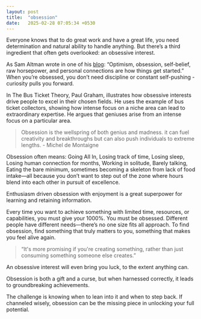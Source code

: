 ```yaml
---
layout: post
title:  "obsession"
date:   2025-02-28 07:05:34 +0530
---
```


Everyone knows that to do great work and have a great life, you need determination and natural ability to handle anything. But there’s a third ingredient that often gets overlooked: an obsessive interest.

As Sam Altman wrote in one of his [blog](https://blog.samaltman.com/what-i-wish-someone-had-told-me): “Optimism, obsession, self-belief, raw horsepower, and personal connections are how things get started.” When you’re obsessed, you don’t need discipline or constant self-pushing - curiosity pulls you forward.

In The Bus Ticket Theory, Paul Graham, illustrates how obsessive interests drive people to excel in their chosen fields. He uses the example of bus ticket collectors, showing how intense focus on a niche area can lead to extraordinary expertise. He argues that geniuses arise from an intense focus on a particular area.

> Obsession is the wellspring of both genius and madness. it can fuel creativity and breakthroughs but can also push individuals to extreme lengths. - Michel de Montaigne

Obsession often means: Going All In, Losing track of time, Losing sleep, Losing human connection for months, Working in solitude, Barely talking, Eating the bare minimum, sometimes becoming a skeleton from lack of food intake—all because you don’t want to step out of the zone where hours blend into each other in pursuit of excellence.

Enthusiasm driven obsession with enjoyment is a great superpower for learning and retaining information.

Every time you want to achieve something with limited time, resources, or capabilities, you must give your 1000%.
You must be obsessed.
Different people have different needs—there’s no one size fits all approach. To find obsession, find something that truly matters to you, something that makes you feel alive again.

> “It's more promising if you're creating something, rather than just consuming something someone else creates.”

An obsessive interest will even bring you luck, to the extent anything can.

Obsession is both a gift and a curse, but when harnessed correctly, it leads to groundbreaking achievements. 

The challenge is knowing when to lean into it and when to step back. If channeled wisely, obsession can be the missing piece in unlocking your full potential.


